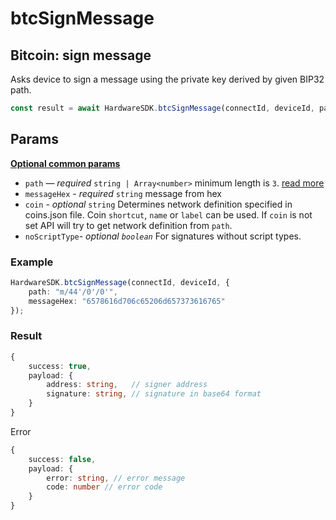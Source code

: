# btcSignMessage

## Bitcoin: sign message

Asks device to sign a message using the private key derived by given BIP32 path.

```typescript
const result = await HardwareSDK.btcSignMessage(connectId, deviceId, params);
```

## Params

[**Optional common params**](../common-params.md)

* `path` — _required_ `string | Array<number>` minimum length is `3`. [read more](../path.md)
* `messageHex` - _required_ `string` message from hex
* `coin` - _optional_ `string` Determines network definition specified in coins.json file. Coin `shortcut`, `name` or `label` can be used. If `coin` is not set API will try to get network definition from `path`.
* `noScriptType`- _optional `boolean`_ For signatures without script types.

### Example

```typescript
HardwareSDK.btcSignMessage(connectId, deviceId, {
    path: "m/44'/0'/0'",
    messageHex: "6578616d706c65206d657373616765"
});
```

### Result

```typescript
{
    success: true,
    payload: {
        address: string,   // signer address
        signature: string, // signature in base64 format
    }
}
```

Error

```typescript
{
    success: false,
    payload: {
        error: string, // error message
        code: number // error code
    }
}
```
